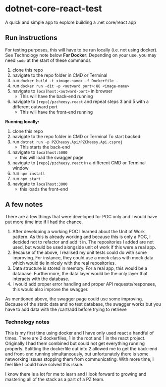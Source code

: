 
# dotnet-core-react-test
A quick and simple app to explore building a .net core/react app

## Run instructions
For testing purposes, this will have to be run locally (i.e. not using docker). See Technology note below
**For Docker:**
Depending on your use, you may need `sudo` at the start of these commands
1. clone this repo 
2. navigate to the repo folder in CMD or Terminal
3. run `docker build -t <image-name> -f Dockerfile .`
4. run `docker run -dit -p <outward port>:80 <image-name>`
5. navigate to `localhost:<outward-port>` in browser
	 * This will have the back-end running
6. navigate to `[repo]/pzcheesy.react` and repeat steps 3 and 5 with a different outward port
     * This will have the front-end running

**Running locally:**
1. clone this repo 
2. navigate to the repo folder in CMD or Terminal
To start backed:
3. run `dotnet run -p PZCheesy.Api/PZCheesy.Api.csproj`
	* This starts the back-end
4. navigate to `localhost:5000`
	* this will load the swagger page
5. navigate to `[repo]/pzcheesy.react` in a different CMD or Terminal window
6. run `npm install`
7. run `npm start`
8. navigate to `localhost:3000`
	* this loads the front-end  


## A few notes
There are a few things that were developed for POC only and I would have put more time into if I had the chance. 
1. After developing a working POC I learned about the Unit of Work pattern. As this is already working and because this is only a POC, I decided not to refactor and add it in. The repositories I added are not used, but would be used alongside unit of work if this were a real app. 
2. Because of the above, I realised my unit tests could do with some improving. For instance, they could use a mock class with mock data which would tie in nicely with the real repositories.
3. Data structure is stored in memory. For a real app, this would be a database. Furthermore, the data layer would be the only layer that interacts with the database.
4. I would add proper error handling and proper API requests/responses, this would also improve the swagger.

As mentioned above, the swagger page could use some improving. Because of the static data and no test database, the swagger works but you have to add data with the /cart/add before trying to retrieve 

### Technology notes
This is my first time using docker and I have only used react a handful of times. There are 2 dockerfiles, 1 in the root and 1 in the react project. Originally I had them combined but could not get everything running properly.
Splitting the dockerfile out into 2 allowed me to get the back-end and front-end running simultaneously, but unfortunately there is some networking issues stopping them from communicating. With more time, I feel like I could have solved this issue. 

I know there is a lot for me to learn and I look forward to growing and mastering all of the stack as a part of a PZ team.
